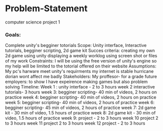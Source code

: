 # Problem-Statement
computer science project 1
### Goals:
  Complete unity's begginer totorials 
Scope:
  Unity interface, Interactive tutorials, begginer scripting, 2d game kit
Succes criteria:
  creating my own 2d game using unity 
  displaying a weekly worklog using screen shot or files of my work 
Constraints:
  I will be using the free version of unity's engine so my help will be limited to the totorial offered on their website
Assumptions:
  My pc's harware meet unity's requirments 
  my internet is stable 
  hurricane dorian wont affect me badly 
Stakeholders:
  My proffesor- for a grade
  future employers: to show I have expeirence making games but also problem solving
Timeline:
  Week 1 : unity interface - 2 to 3 hours
  week 2 interactive tutorials- 3 hours
  week 3: begginer scripting- 40 min of videos, 2 hours on practice
  week 4: begginer scripting- 40 min of videos, 2 hours on practice
  week 5: begginer scripting- 40 min of videos, 2 hours of practice 
  week 6: begginer scripting- 45 min of videos, 2 hours of practice 
  week 7: 2d game kit - 30 min of video, 1.5 hours of practice
  week 8: 2d game kit - 30 min of video, 1.5 hours of practice
  week 9: project - 2 to 3 hours
  week 10 project 2 to 3 hours 
  week 11 project 2 to 3 hours
  week 12 project - 2 to 3 hours 
